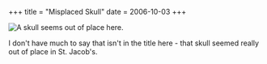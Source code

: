 +++
title = "Misplaced Skull"
date = 2006-10-03
+++

![A skull seems out of place here.](/photos/MisplacedSkull.jpg "focus!")

I don't have much to say that isn't in the title here - that skull seemed really out of place in St. Jacob's.
